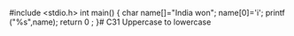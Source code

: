 #include <stdio.h>
int main()
{
char name[]="India won";
name[0]='i';
printf ("%s",name);
return 0 ;
}# C31
Uppercase to lowercase 
